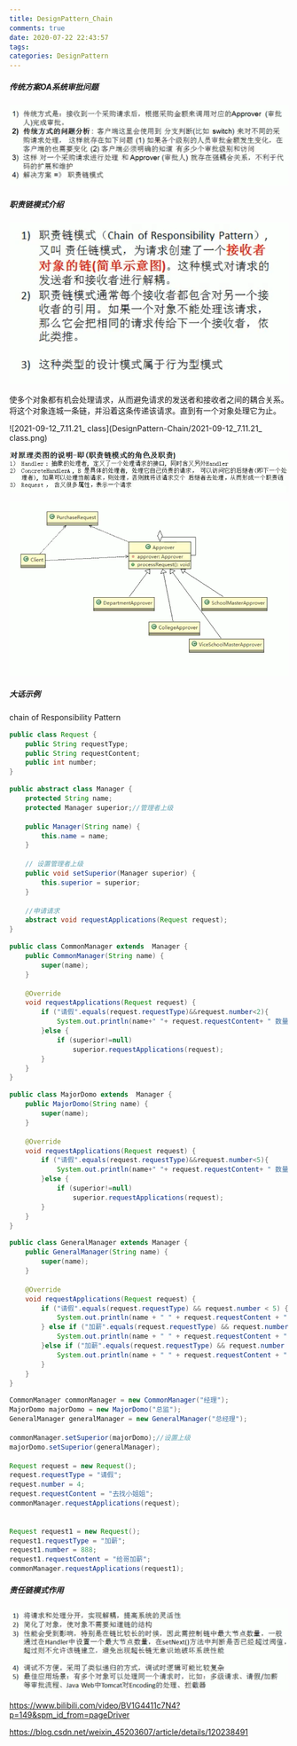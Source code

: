 ```yaml
---
title: DesignPattern_Chain
comments: true
date: 2020-07-22 22:43:57
tags:
categories: DesignPattern
---
```


##### 传统方案OA系统审批问题

![2021-09-12_7.12.05_oa](DesignPattern-Chain/2021-09-12_7.12.05_oa.png)

##### 职责链模式介绍

![2021-09-12_7.10.38_chain_describe](DesignPattern-Chain/2021-09-12_7.10.38_chain_describe.png)

使多个对象都有机会处理请求，从而避免请求的发送者和接收者之间的耦合关系。将这个对象连城一条链，并沿着这条传递该请求。直到有一个对象处理它为止。

![2021-09-12_7.11.21_ class](DesignPattern-Chain/2021-09-12_7.11.21_ class.png)

![2021-09-12_7.59.12_responsible_role](DesignPattern-Chain/2021-09-12_7.59.12_responsible_role.png)

![2021-09-12_8.10.25_implement](DesignPattern-Chain/2021-09-12_8.10.25_implement.png)

##### 大话示例

chain of Responsibility Pattern

```java
public class Request {
    public String requestType;
    public String requestContent;
    public int number;
}
```

```java
public abstract class Manager {
    protected String name;
    protected Manager superior;//管理者上级

    public Manager(String name) {
        this.name = name;
    }

    // 设置管理者上级
    public void setSuperior(Manager superior) {
        this.superior = superior;
    }

    //申请请求
    abstract void requestApplications(Request request);
}
```

```java
public class CommonManager extends  Manager {
    public CommonManager(String name) {
        super(name);
    }

    @Override
    void requestApplications(Request request) {
        if ("请假".equals(request.requestType)&&request.number<2){
            System.out.println(name+" "+ request.requestContent+ " 数量   "+ request.number+" 被批准");
        }else {
            if (superior!=null)
                superior.requestApplications(request);
        }
    }
}
```

```java
public class MajorDomo extends  Manager {
    public MajorDomo(String name) {
        super(name);
    }

    @Override
    void requestApplications(Request request) {
        if ("请假".equals(request.requestType)&&request.number<5){
            System.out.println(name+" "+ request.requestContent+ " 数量   "+ request.number+" 被批准");
        }else {
            if (superior!=null)
                superior.requestApplications(request);
        }
    }
}
```

```java
public class GeneralManager extends Manager {
    public GeneralManager(String name) {
        super(name);
    }

    @Override
    void requestApplications(Request request) {
        if ("请假".equals(request.requestType) && request.number < 5) {
            System.out.println(name + " " + request.requestContent + " 数量   " + request.number + "  被批准");
        } else if ("加薪".equals(request.requestType) && request.number < 500) {
            System.out.println(name + " " + request.requestContent + " 数量   " + request.number + "  被批准");
        }else if ("加薪".equals(request.requestType) && request.number > 500) {
            System.out.println(name + " " + request.requestContent + " 数量   " + request.number + "  再说吧");
        }
    }
}
```

```java
CommonManager commonManager = new CommonManager("经理");
MajorDomo majorDomo = new MajorDomo("总监");
GeneralManager generalManager = new GeneralManager("总经理");

commonManager.setSuperior(majorDomo);//设置上级
majorDomo.setSuperior(generalManager);

Request request = new Request();
request.requestType = "请假";
request.number = 4;
request.requestContent = "去找小姐姐";
commonManager.requestApplications(request);


Request request1 = new Request();
request1.requestType = "加薪";
request1.number = 888;
request1.requestContent = "给哥加薪";
commonManager.requestApplications(request1);
```

##### 责任链模式作用

![2021-09-12_8.44.01_function](DesignPattern-Chain/2021-09-12_8.44.01_function.png)

https://www.bilibili.com/video/BV1G4411c7N4?p=149&spm_id_from=pageDriver

https://blog.csdn.net/weixin_45203607/article/details/120238491